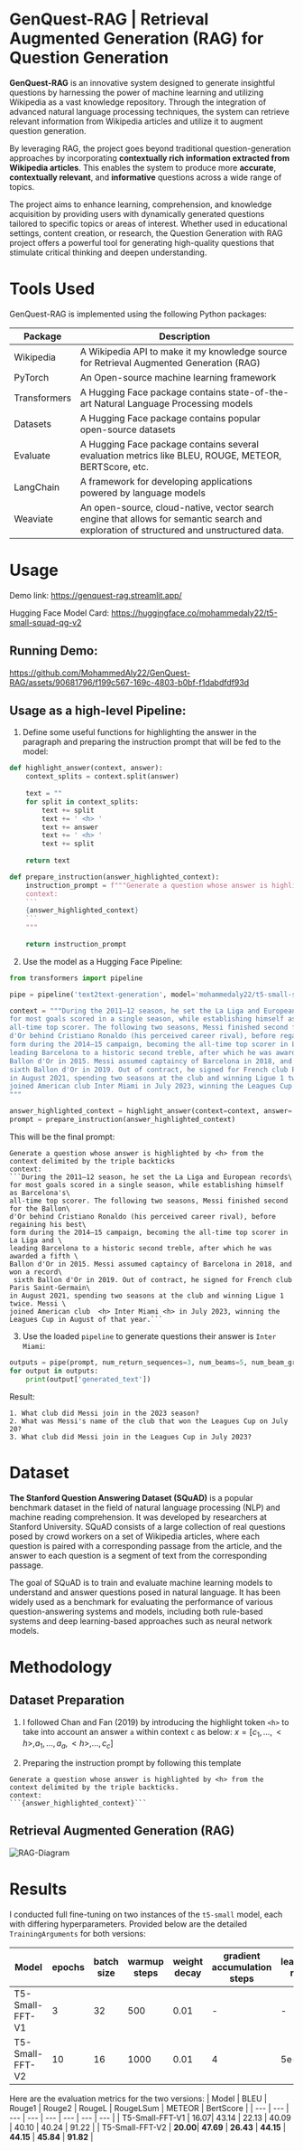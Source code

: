 # GenQuest-RAG | Retrieval Augmented Generation (RAG) for Question Generation
**GenQuest-RAG** is an innovative system designed to generate insightful questions by harnessing the power of machine learning and utilizing Wikipedia as a vast knowledge repository. Through the integration of advanced natural language processing techniques, the system can retrieve relevant information from Wikipedia articles and utilize it to augment question generation.

By leveraging RAG, the project goes beyond traditional question-generation approaches by incorporating **contextually rich information extracted from Wikipedia articles**. This enables the system to produce more **accurate**, **contextually relevant**, and **informative** questions across a wide range of topics.

The project aims to enhance learning, comprehension, and knowledge acquisition by providing users with dynamically generated questions tailored to specific topics or areas of interest. Whether used in educational settings, content creation, or research, the Question Generation with RAG project offers a powerful tool for generating high-quality questions that stimulate critical thinking and deepen understanding.

# Tools Used
GenQuest-RAG is implemented using the following Python packages:

| Package | Description |
| --- | --- |
| Wikipedia | A Wikipedia API to make it my knowledge source for Retrieval Augmented Generation (RAG)  |
| PyTorch | An Open-source machine learning framework |
| Transformers | A Hugging Face package contains state-of-the-art Natural Language Processing models |
| Datasets | A Hugging Face package contains popular open-source datasets |
| Evaluate | A Hugging Face package contains several evaluation metrics like BLEU, ROUGE, METEOR, BERTScore, etc. |
| LangChain | A framework for developing applications powered by language models |
| Weaviate | An open-source, cloud-native, vector search engine that allows for semantic search and exploration of structured and unstructured data. |

# Usage
Demo link: https://genquest-rag.streamlit.app/

Hugging Face Model Card: https://huggingface.co/mohammedaly22/t5-small-squad-qg-v2

## Running Demo:
https://github.com/MohammedAly22/GenQuest-RAG/assets/90681796/f199c567-169c-4803-b0bf-f1dabdfdf93d

## Usage as a high-level Pipeline:
1. Define some useful functions for highlighting the answer in the paragraph and preparing the instruction prompt that will be fed to the model: 
```Python
def highlight_answer(context, answer):
    context_splits = context.split(answer)
    
    text = ""
    for split in context_splits:
        text += split
        text += ' <h> '
        text += answer
        text += ' <h> '
        text += split
    
    return text

def prepare_instruction(answer_highlighted_context):
    instruction_prompt = f"""Generate a question whose answer is highlighted by <h> from the context delimited by the triple backticks.
    context:
    ```
    {answer_highlighted_context}
    ```
    """
    
    return instruction_prompt
```
2. Use the model as a Hugging Face Pipeline:
```Python
from transformers import pipeline

pipe = pipeline('text2text-generation', model='mohammedaly22/t5-small-squad-qg')

context = """During the 2011–12 season, he set the La Liga and European records\
for most goals scored in a single season, while establishing himself as Barcelona's\
all-time top scorer. The following two seasons, Messi finished second for the Ballon\
d'Or behind Cristiano Ronaldo (his perceived career rival), before regaining his best\
form during the 2014–15 campaign, becoming the all-time top scorer in La Liga and \
leading Barcelona to a historic second treble, after which he was awarded a fifth \
Ballon d'Or in 2015. Messi assumed captaincy of Barcelona in 2018, and won a record \
sixth Ballon d'Or in 2019. Out of contract, he signed for French club Paris Saint-Germain\
in August 2021, spending two seasons at the club and winning Ligue 1 twice. Messi \
joined American club Inter Miami in July 2023, winning the Leagues Cup in August of that year.
"""

answer_highlighted_context = highlight_answer(context=context, answer='Inter Miami')
prompt = prepare_instruction(answer_highlighted_context)
```
This will be the final prompt:
```
Generate a question whose answer is highlighted by <h> from the context delimited by the triple backticks
context:
```During the 2011–12 season, he set the La Liga and European records\
for most goals scored in a single season, while establishing himself as Barcelona's\
all-time top scorer. The following two seasons, Messi finished second for the Ballon\
d'Or behind Cristiano Ronaldo (his perceived career rival), before regaining his best\
form during the 2014–15 campaign, becoming the all-time top scorer in La Liga and \
leading Barcelona to a historic second treble, after which he was awarded a fifth \
Ballon d'Or in 2015. Messi assumed captaincy of Barcelona in 2018, and won a record\
 sixth Ballon d'Or in 2019. Out of contract, he signed for French club Paris Saint-Germain\
in August 2021, spending two seasons at the club and winning Ligue 1 twice. Messi \
joined American club  <h> Inter Miami <h> in July 2023, winning the Leagues Cup in August of that year.```
```
3. Use the loaded `pipeline` to generate questions their answer is `Inter Miami`:
```Python
outputs = pipe(prompt, num_return_sequences=3, num_beams=5, num_beam_groups=5, diversity_penalty=1.0)
for output in outputs:
    print(output['generated_text'])
```
Result:
```
1. What club did Messi join in the 2023 season?
2. What was Messi's name of the club that won the Leagues Cup on July 20?
3. What club did Messi join in the Leagues Cup in July 2023?
```

# Dataset
**The Stanford Question Answering Dataset (SQuAD)** is a popular benchmark dataset in the field of natural language processing (NLP) and machine reading comprehension. It was developed by researchers at Stanford University. SQuAD consists of a large collection of real questions posed by crowd workers on a set of Wikipedia articles, where each question is paired with a corresponding passage from the article, and the answer to each question is a segment of text from the corresponding passage.

The goal of SQuAD is to train and evaluate machine learning models to understand and answer questions posed in natural language. It has been widely used as a benchmark for evaluating the performance of various question-answering systems and models, including both rule-based systems and deep learning-based approaches such as neural network models.

# Methodology
## Dataset Preparation
1. I followed Chan and Fan (2019) by introducing the highlight token `<h>` to take into account an answer `a` within context `c` as below:
$x = [ c_1, ..., \lt h\gt , a_1, ..., a_a, \lt h\gt , ..., c_c ]$

2. Preparing the instruction prompt by following this template
```
Generate a question whose answer is highlighted by <h> from the context delimited by the triple backticks.
context:
```{answer_highlighted_context}```
```

## Retrieval Augmented Generation (RAG)
![RAG-Diagram](https://github.com/MohammedAly22/GenQuest-RAG/assets/90681796/902aa4a6-b6fe-4caa-8bdb-d5856f6332bb)


# Results
I conducted full fine-tuning on two instances of the `t5-small` model, each with differing hyperparameters. Provided below are the detailed `TrainingArguments` for both versions:

| Model | epochs | batch size | warmup steps | weight decay | gradient accumulation steps | learning rate | save total limit | fp16 | 
| --- | --- | --- | --- | --- | --- | --- | --- | --- |
| T5-Small-FFT-V1 | 3 | 32 | 500 | 0.01 | - | - | - | - |
| T5-Small-FFT-V2 | 10 | 16 | 1000 | 0.01 | 4 | 5e-5 | 2 | True |


Here are the evaluation metrics for the two versions:
| Model           | BLEU | Rouge1 | Rouge2 | RougeL | RougeLSum | METEOR | BertScore | 
| ---             | ---  | ---    | ---    | ---    | ---       | ---    | ---       |
| T5-Small-FFT-V1 | 16.07| 43.14  | 22.13  | 40.09  | 40.10     | 40.24  | 91.22     |
| T5-Small-FFT-V2 | **20.00**| **47.69**  | **26.43**  | **44.15**  | **44.15**     | **45.84**  | **91.82**     |


